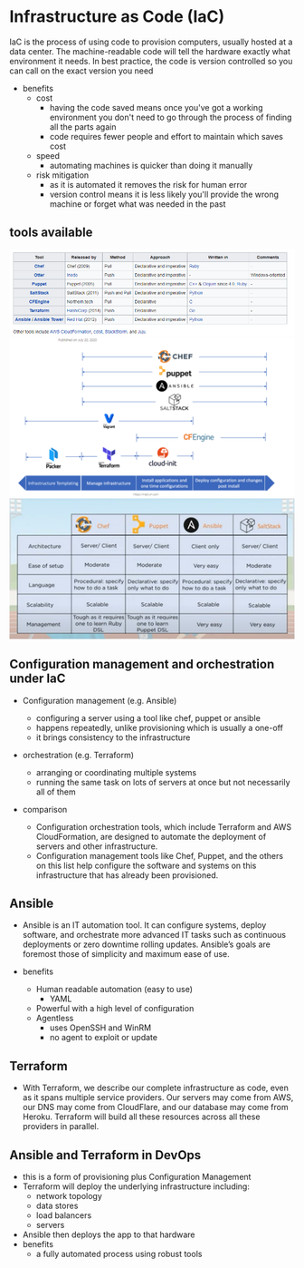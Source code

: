 # Infrastructure as Code (IaC)
IaC is the process of using code to provision computers, usually hosted at a data center. The machine-readable code will tell the hardware exactly what environment it needs. In best practice, the code is version controlled so you can call on the exact version you need

- benefits
    - cost
        - having the code saved means once you've got a working environment you don't need to go through the process of finding all the parts again
        - code requires fewer people and effort to maintain which saves cost
    - speed
        - automating machines is quicker than doing it manually
    - risk mitigation
        - as it is automated it removes the risk for human error
        - version control means it is less likely you'll provide the wrong machine or forget what was needed in the past


## tools available
![IaC tools](/Documentation/resources/IaC/tools.png)  
![IaC tool stages](/Documentation/resources/IaC/tools2.png)  
![IaC tool comparison](/Documentation/resources/IaC/tools3.png)  

## Configuration management and orchestration under IaC

- Configuration management (e.g. Ansible)
    - configuring a server using a tool like chef, puppet or ansible
    - happens repeatedly, unlike provisioning which is usually a one-off
    - it brings consistency to the infrastructure

- orchestration (e.g. Terraform)
    - arranging or coordinating multiple systems
    - running the same task on lots of servers at once but not necessarily all of them

- comparison
    - Configuration orchestration tools, which include Terraform and AWS CloudFormation, are designed to automate the deployment of servers and other infrastructure.
    - Configuration management tools like Chef, Puppet, and the others on this list help configure the software and systems on this infrastructure that has already been provisioned.

## Ansible
- Ansible is an IT automation tool. It can configure systems, deploy software, and orchestrate more advanced IT tasks such as continuous deployments or zero downtime rolling updates. Ansible’s goals are foremost those of simplicity and maximum ease of use.

- benefits
    - Human readable automation (easy to use)
        - YAML
    - Powerful with a high level of configuration
    - Agentless
        - uses OpenSSH and WinRM
        - no agent to exploit or update

## Terraform
- With Terraform, we describe our complete infrastructure as code, even as it spans multiple service providers. Our servers may come from AWS, our DNS may come from CloudFlare, and our database may come from Heroku. Terraform will build all these resources across all these providers in parallel.


## Ansible and Terraform in DevOps
- this is a form of provisioning plus Configuration Management
- Terraform will deploy the underlying infrastructure including:
    - network topology
    - data stores
    - load balancers
    - servers
- Ansible then deploys the app to that hardware 
- benefits
    - a fully automated process using robust tools

